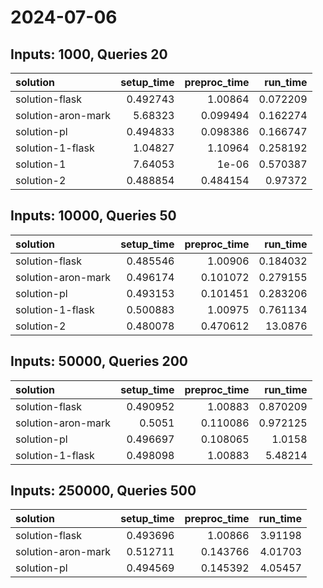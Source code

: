 # 2024-07-06

## Inputs: 1000, Queries 20

| solution           |   setup_time |   preproc_time |   run_time |
|:-------------------|-------------:|---------------:|-----------:|
| solution-flask     |     0.492743 |       1.00864  |   0.072209 |
| solution-aron-mark |     5.68323  |       0.099494 |   0.162274 |
| solution-pl        |     0.494833 |       0.098386 |   0.166747 |
| solution-1-flask   |     1.04827  |       1.10964  |   0.258192 |
| solution-1         |     7.64053  |       1e-06    |   0.570387 |
| solution-2         |     0.488854 |       0.484154 |   0.97372  |

## Inputs: 10000, Queries 50

| solution           |   setup_time |   preproc_time |   run_time |
|:-------------------|-------------:|---------------:|-----------:|
| solution-flask     |     0.485546 |       1.00906  |   0.184032 |
| solution-aron-mark |     0.496174 |       0.101072 |   0.279155 |
| solution-pl        |     0.493153 |       0.101451 |   0.283206 |
| solution-1-flask   |     0.500883 |       1.00975  |   0.761134 |
| solution-2         |     0.480078 |       0.470612 |  13.0876   |

## Inputs: 50000, Queries 200

| solution           |   setup_time |   preproc_time |   run_time |
|:-------------------|-------------:|---------------:|-----------:|
| solution-flask     |     0.490952 |       1.00883  |   0.870209 |
| solution-aron-mark |     0.5051   |       0.110086 |   0.972125 |
| solution-pl        |     0.496697 |       0.108065 |   1.0158   |
| solution-1-flask   |     0.498098 |       1.00883  |   5.48214  |

## Inputs: 250000, Queries 500

| solution           |   setup_time |   preproc_time |   run_time |
|:-------------------|-------------:|---------------:|-----------:|
| solution-flask     |     0.493696 |       1.00866  |    3.91198 |
| solution-aron-mark |     0.512711 |       0.143766 |    4.01703 |
| solution-pl        |     0.494569 |       0.145392 |    4.05457 |